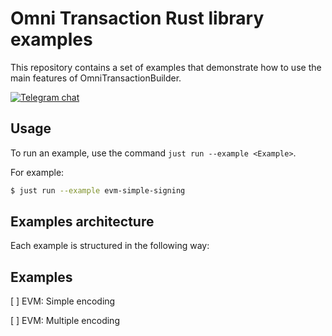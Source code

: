 # Omni Transaction Rust library examples

This repository contains a set of examples that demonstrate how to use the main features of OmniTransactionBuilder.

[![Telegram chat][telegram-badge]][telegram-url]

[telegram-badge]: https://img.shields.io/endpoint?color=neon&style=for-the-badge&url=https://tg.sumanjay.workers.dev/chain_abstraction
[telegram-url]: https://t.me/chain_abstraction


## Usage

To run an example, use the command `just run --example <Example>`.

For example:

```bash
$ just run --example evm-simple-signing
```

## Examples architecture

Each example is structured in the following way:


## Examples

[ ] EVM: Simple encoding

[ ] EVM: Multiple encoding
